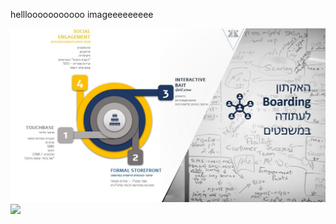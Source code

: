 <p>helllooooooooooo imageeeeeeeee</p>
<img src="../pics/atudaPic.jpg">
<img src="https://www.kayak.co.uk/news/wp-content/uploads/sites/5/2022/01/DEST_HUNGARY_BUDAPEST_CHAIN-BRIDGE_shutterstock-portfolio_162074663.jpg">        